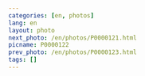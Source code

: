 ```yaml
---
categories: [en, photos]
lang: en
layout: photo
next_photo: /en/photos/P0000121.html
picname: P0000122
prev_photo: /en/photos/P0000123.html
tags: []
---
```

